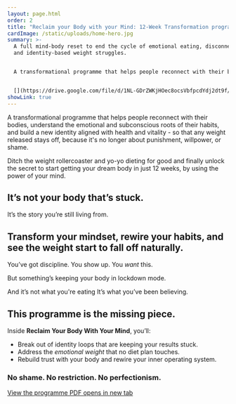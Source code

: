 ```yaml
---
layout: page.html
order: 2
title: "Reclaim your Body with your Mind: 12-Week Transformation programme"
cardImage: /static/uploads/home-hero.jpg
summary: >-
  A full mind-body reset to end the cycle of emotional eating, disconnection,
  and identity-based weight struggles.


  A transformational programme that helps people reconnect with their bodies, understand the emotional and subconscious roots of their habits, and build a new identity aligned with health and vitality - so that any weight released stays off, because it's no longer about punishment, willpower, or shame.


  [](https://drive.google.com/file/d/1NL-GDrZWKjHOec8ocsVbfpcdYdj2dt9f/view?usp=drive_link)
showLink: true
---
```

A transformational programme that helps people reconnect with their bodies, understand the emotional and subconscious roots of their habits, and build a new identity aligned with health and vitality - so that any weight released stays off, because it's no longer about punishment, willpower, or shame.

Ditch the weight rollercoaster and yo-yo dieting for good and finally unlock the secret to start getting your dream body in just 12 weeks, by using the power of your mind.

## It’s not your body that’s stuck.

It’s the story you’re still living from.

## Transform your mindset, rewire your habits, and see the weight start to fall off naturally.

You’ve got discipline.
You show up.
You *want* this.

But something’s keeping your body in lockdown mode.

And it’s not what you're eating 
It’s what you’ve been believing.

## This programme is the missing piece.

Inside **Reclaim Your Body With Your Mind**, you’ll:

* Break out of identity loops that are keeping your results stuck.
* Address the *emotional weight* that no diet plan touches.
* Rebuild trust with your body and rewire your inner operating system.

### No shame. No restriction. No perfectionism.

<a href="https://drive.google.com/file/d/1NL-GDrZWKjHOec8ocsVbfpcdYdj2dt9f/view" class="btn" target="_blank" rel="noopener noreferrer">View the programme PDF <span class="sr-only">opens in new tab</span></a>

[](https://drive.google.com/file/d/1NL-GDrZWKjHOec8ocsVbfpcdYdj2dt9f/view?usp=drive_link)

